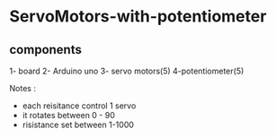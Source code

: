 # ServoMotors-with-potentiometer
## components 
1- board
2- Arduino uno
3- servo motors(5)
4-potentiometer(5)

Notes :
* each reisitance control 1 servo 
*  it rotates between 0 - 90
*  risistance set between 1-1000

